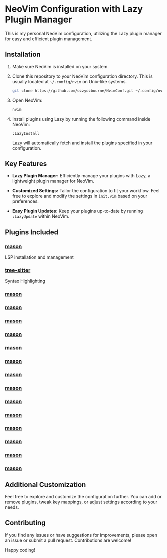 
# NeoVim Configuration with Lazy Plugin Manager

This is my personal NeoVim configuration, utilizing the Lazy plugin manager for easy and efficient plugin management.

## Installation

1. Make sure NeoVim is installed on your system.

2. Clone this repository to your NeoVim configuration directory. This is usually located at `~/.config/nvim` on Unix-like systems.

    ```bash
    git clone https://github.com/ozzyozbourne/NvimConf.git ~/.config/nvim
    ```

3. Open NeoVim:

    ```bash
    nvim
    ```

4. Install plugins using Lazy by running the following command inside NeoVim:

    ```vim
    :LazyInstall
    ```

    Lazy will automatically fetch and install the plugins specified in your configuration.

## Key Features

- **Lazy Plugin Manager:** Efficiently manage your plugins with Lazy, a lightweight plugin manager for NeoVim.

- **Customized Settings:** Tailor the configuration to fit your workflow. Feel free to explore and modify the settings in `init.vim` based on your preferences.

- **Easy Plugin Updates:** Keep your plugins up-to-date by running `:LazyUpdate` within NeoVim.

## Plugins Included


### [mason](https://github.com/williamboman/mason.nvim)
LSP installation and management
### [tree-sitter](https://github.com/nvim-treesitter/nvim-treesitter)
Syntax Highlighting
### [mason](https://github.com/williamboman/mason.nvim)
### [mason](https://github.com/williamboman/mason.nvim)
### [mason](https://github.com/williamboman/mason.nvim)
### [mason](https://github.com/williamboman/mason.nvim)
### [mason](https://github.com/williamboman/mason.nvim)
### [mason](https://github.com/williamboman/mason.nvim)
### [mason](https://github.com/williamboman/mason.nvim)
### [mason](https://github.com/williamboman/mason.nvim)
### [mason](https://github.com/williamboman/mason.nvim)
### [mason](https://github.com/williamboman/mason.nvim)
### [mason](https://github.com/williamboman/mason.nvim)
### [mason](https://github.com/williamboman/mason.nvim)
### [mason](https://github.com/williamboman/mason.nvim)
### [mason](https://github.com/williamboman/mason.nvim)


## Additional Customization

Feel free to explore and customize the configuration further. You can add or remove plugins, tweak key mappings, or adjust settings according to your needs.

## Contributing

If you find any issues or have suggestions for improvements, please open an issue or submit a pull request. Contributions are welcome!

Happy coding!
